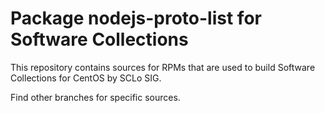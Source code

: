 # Package nodejs-proto-list for Software Collections

This repository contains sources for RPMs that are used
to build Software Collections for CentOS by SCLo SIG.

Find other branches for specific sources.
